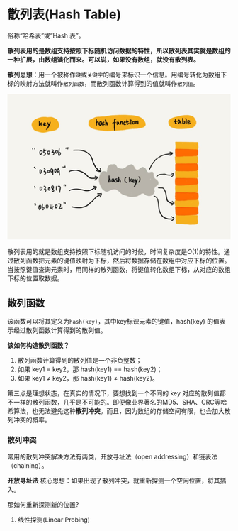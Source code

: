 # 散列表(Hash Table)

俗称“哈希表”或“Hash 表”。

**散列表用的是数组支持按照下标随机访问数据的特性，所以散列表其实就是数组的一种扩展，由数组演化而来。可以说，如果没有数组，就没有散列表。**

**散列思想**：用一个被称作`键`或`关键字`的编号来标识一个信息。用编号转化为数组下标的映射方法就叫作`散列函数`，而散列函数计算得到的值就叫作`散列值`。

![hash table](../../.imgs/hash_table.jpg)

散列表用的就是数组支持按照下标随机访问的时候，时间复杂度是$O(1)$的特性。通过散列函数把元素的键值映射为下标，然后将数据存储在数组中对应下标的位置。当按照键值查询元素时，用同样的散列函数，将键值转化数组下标，从对应的数组下标的位置取数据。

## 散列函数

该函数可以将其定义为`hash(key)`，其中key标识元素的键值，hash(key) 的值表示经过散列函数计算得到的散列值。

**该如何构造散列函数？**

1. 散列函数计算得到的散列值是一个非负整数；
2. 如果 key1 = key2，那 hash(key1) == hash(key2)；
3. 如果 key1 ≠ key2，那 hash(key1) ≠ hash(key2)。

第三点是理想状态，在真实的情况下，要想找到一个不同的 key 对应的散列值都不一样的散列函数，几乎是不可能的。即便像业界著名的MD5、SHA、CRC等哈希算法，也无法避免这种**散列冲突**。而且，因为数组的存储空间有限，也会加大散列冲突的概率。

### 散列冲突

常用的散列冲突解决方法有两类，开放寻址法（open addressing）和链表法（chaining）。

**开放寻址法** 核心思想：如果出现了散列冲突，就重新探测一个空闲位置，将其插入。

那如何重新探测新的位置?

1. 线性探测(Linear Probing)
